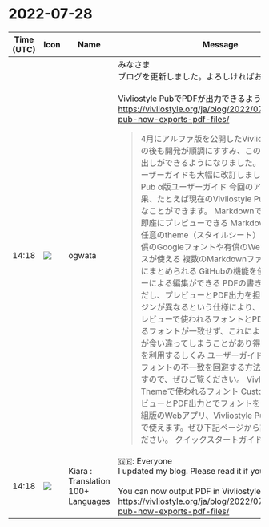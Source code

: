 # 2022-07-28

|Time (UTC)|Icon|Name|Message|
|---|---|---|---|
|14:18|![](https://avatars.slack-edge.com/2019-11-22/845042642576_070441337abaca9fb7b3_72.png)|ogwata|みなさま<br>ブログを更新しました。よろしければお読みください。<br><br>Vivliostyle PubでPDFが出力できるようになりました<br><https://vivliostyle.org/ja/blog/2022/07/28/vivliostyle-pub-now-exports-pdf-files/><br><blockquote>4月にアルファ版を公開したVivliostyle Pubは、その後も開発が順調にすすみ、このほどPDFの書き出しができるようになりました。それに伴い、ユーザーガイドも大幅に改訂しました。 Vivliostyle Pub α版ユーザーガイド 今回のアップデートの結果、たとえば現在のVivliostyle Pubは下記のようなことができます。 Markdownで書いた原稿が、即座にプレビューできる Markdownファイルに、任意のtheme（スタイルシート）を適用できる 無償のGoogleフォントや有償のWebフォントサービスが使える 複数のMarkdownファイルを1冊の本にまとめられる GitHubの機能を使って複数ユーザーによる編集ができる PDFの書き出しができる ただし、プレビューとPDF出力を担当する組版エンジンが異なるという仕様により、場合によってプレビューで使われるフォントとPDF出力で使われるフォントが一致せず、これにより互いにページが食い違ってしまうことがあり得ます。 フォントを利用するしくみ ユーザーガイドでは、こうしたフォントの不一致を回避する方法も書いてありますので、ぜひご覧ください。 Vivliostyle公式Themeで使われるフォント Custom theme／プレビューとPDF出力とでフォントを一致させる CSS組版のWebアプリ、Vivliostyle Pubは誰でも無料で使えます。ぜひ下記ページから試用してみてください。 クイックスタートガイド</blockquote>|
|14:18|![](https://avatars.slack-edge.com/2021-08-02/2324149410423_2aa7423c4133ecb9f168_72.png)|Kiara : Translation 100+ Languages|🇬🇧: Everyone<br>I updated my blog. Please read it if you like.<br><br>You can now output PDF in Vivliostyle Pub<br><https://vivliostyle.org/ja/blog/2022/07/28/vivliostyle-pub-now-exports-pdf-files/>|
